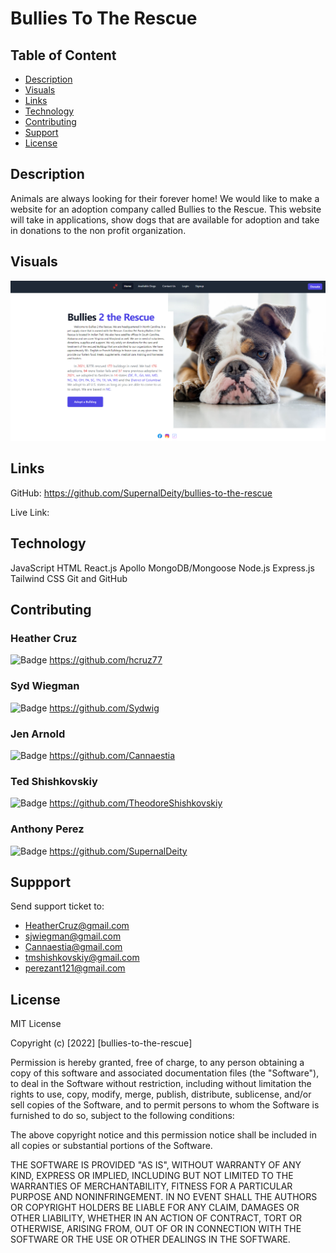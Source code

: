 # Bullies To The Rescue

## Table of Content
* [Description](#description)
* [Visuals](#visuals)
* [Links](#links)
* [Technology](#technology)
* [Contributing](#contributing)
* [Support](#support)
* [License](#license)

## Description
Animals are always looking for their forever home! We would like to make a website for an adoption company called Bullies to the Rescue. This website will take in applications, show dogs that are available for adoption and take in donations to the non profit organization.


## Visuals
![bullies-to-the-rescue](./client/src/assets/bullies-2-the-rescue.png)

## Links
GitHub: https://github.com/SupernalDeity/bullies-to-the-rescue

Live Link: 

## Technology
JavaScript
HTML
React.js
Apollo
MongoDB/Mongoose
Node.js
Express.js
Tailwind CSS
Git and GitHub


## Contributing
### Heather Cruz
![Badge](https://img.shields.io/badge/Github-hcruz77-4cbbb9) 
https://github.com/hcruz77
### Syd Wiegman
![Badge](https://img.shields.io/badge/Github-Sydwig-4cbbb9)
https://github.com/Sydwig
### Jen Arnold
![Badge](https://img.shields.io/badge/Github-Cannaestia-4cbbb9)
https://github.com/Cannaestia
### Ted Shishkovskiy
![Badge](https://img.shields.io/badge/Github-TheodoreShishkovskiy-4cbbb9)
https://github.com/TheodoreShishkovskiy
### Anthony Perez
![Badge](https://img.shields.io/badge/Github-SupernalDeity-4cbbb9)
https://github.com/SupernalDeity



## Suppport
Send support ticket to:
* HeatherCruz@gmail.com
* sjwiegman@gmail.com
* Cannaestia@gmail.com
* tmshishkovskiy@gmail.com
* perezant121@gmail.com



## License 
MIT License

Copyright (c) [2022] [bullies-to-the-rescue]

Permission is hereby granted, free of charge, to any person obtaining a copy of this software and associated documentation files (the "Software"), to deal in the Software without restriction, including without limitation the rights to use, copy, modify, merge, publish, distribute, sublicense, and/or sell copies of the Software, and to permit persons to whom the Software is furnished to do so, subject to the following conditions:

The above copyright notice and this permission notice shall be included in all copies or substantial portions of the Software.

THE SOFTWARE IS PROVIDED "AS IS", WITHOUT WARRANTY OF ANY KIND, EXPRESS OR IMPLIED, INCLUDING BUT NOT LIMITED TO THE WARRANTIES OF MERCHANTABILITY, FITNESS FOR A PARTICULAR PURPOSE AND NONINFRINGEMENT. IN NO EVENT SHALL THE AUTHORS OR COPYRIGHT HOLDERS BE LIABLE FOR ANY CLAIM, DAMAGES OR OTHER LIABILITY, WHETHER IN AN ACTION OF CONTRACT, TORT OR OTHERWISE, ARISING FROM, OUT OF OR IN CONNECTION WITH THE SOFTWARE OR THE USE OR OTHER DEALINGS IN THE SOFTWARE.